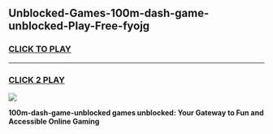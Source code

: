 
## Unblocked-Games-100m-dash-game-unblocked-Play-Free-fyojg
<h3>
<a href="https://premium76.site?title=100m-dash-game-unblocked&ref=23A">CLICK TO PLAY</a></h3>
<hr>

<h3>
<a href="https://premium76.site?title=100m-dash-game-unblocked&ref=23A">CLICK 2 PLAY</a>
  
</h3>

<a href="https://premium76.site?title=100m-dash-game-unblocked&ref=23A"><img src="https://clearcache.store/games.png"></a>


**100m-dash-game-unblocked games unblocked: Your Gateway to Fun and Accessible Online Gaming**
